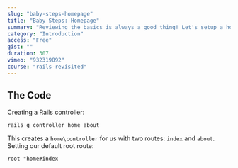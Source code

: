 ```yaml
---
slug: "baby-steps-homepage"
title: "Baby Steps: Homepage"
summary: "Reviewing the basics is always a good thing! Let's setup a home page and review how routing works with Rails."
category: "Introduction"
access: "Free"
gist: ""
duration: 307
vimeo: "932319892"
course: "rails-revisited"
---
```


## The Code

Creating a Rails controller:

```
rails g controller home about
```

This creates a `home\controller` for us with two routes: `index` and `about`.  
Setting our default root route:

```
root "home#index
```
